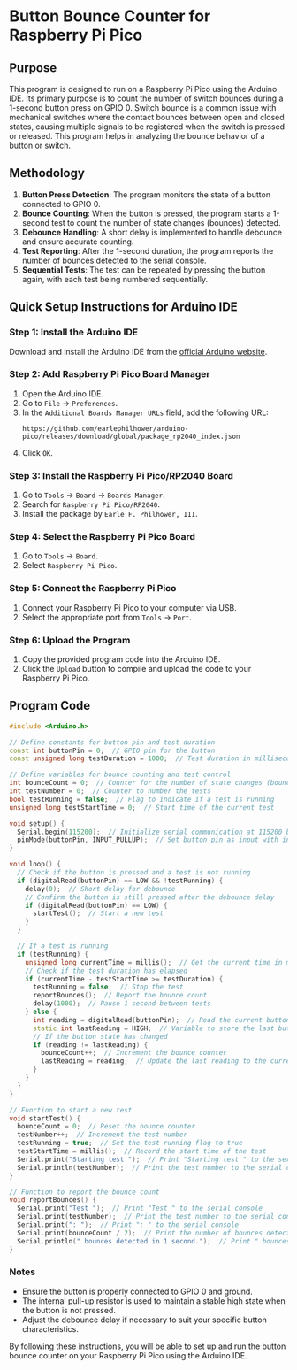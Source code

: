# Button Bounce Counter for Raspberry Pi Pico

## Purpose

This program is designed to run on a Raspberry Pi Pico using the Arduino IDE. Its primary purpose is to count the number of switch bounces during a 1-second button press on GPIO 0. Switch bounce is a common issue with mechanical switches where the contact bounces between open and closed states, causing multiple signals to be registered when the switch is pressed or released. This program helps in analyzing the bounce behavior of a button or switch.

## Methodology

1. **Button Press Detection**: The program monitors the state of a button connected to GPIO 0.
2. **Bounce Counting**: When the button is pressed, the program starts a 1-second test to count the number of state changes (bounces) detected.
3. **Debounce Handling**: A short delay is implemented to handle debounce and ensure accurate counting.
4. **Test Reporting**: After the 1-second duration, the program reports the number of bounces detected to the serial console.
5. **Sequential Tests**: The test can be repeated by pressing the button again, with each test being numbered sequentially.

## Quick Setup Instructions for Arduino IDE

### Step 1: Install the Arduino IDE
Download and install the Arduino IDE from the [official Arduino website](https://www.arduino.cc/en/software).

### Step 2: Add Raspberry Pi Pico Board Manager
1. Open the Arduino IDE.
2. Go to `File` -> `Preferences`.
3. In the `Additional Boards Manager URLs` field, add the following URL:
   ```
   https://github.com/earlephilhower/arduino-pico/releases/download/global/package_rp2040_index.json
   ```
4. Click `OK`.

### Step 3: Install the Raspberry Pi Pico/RP2040 Board
1. Go to `Tools` -> `Board` -> `Boards Manager`.
2. Search for `Raspberry Pi Pico/RP2040`.
3. Install the package by `Earle F. Philhower, III`.

### Step 4: Select the Raspberry Pi Pico Board
1. Go to `Tools` -> `Board`.
2. Select `Raspberry Pi Pico`.

### Step 5: Connect the Raspberry Pi Pico
1. Connect your Raspberry Pi Pico to your computer via USB.
2. Select the appropriate port from `Tools` -> `Port`.

### Step 6: Upload the Program
1. Copy the provided program code into the Arduino IDE.
2. Click the `Upload` button to compile and upload the code to your Raspberry Pi Pico.

## Program Code

```cpp
#include <Arduino.h>

// Define constants for button pin and test duration
const int buttonPin = 0;  // GPIO pin for the button
const unsigned long testDuration = 1000;  // Test duration in milliseconds (1 second)

// Define variables for bounce counting and test control
int bounceCount = 0;  // Counter for the number of state changes (bounces)
int testNumber = 0;  // Counter to number the tests
bool testRunning = false;  // Flag to indicate if a test is running
unsigned long testStartTime = 0;  // Start time of the current test

void setup() {
  Serial.begin(115200);  // Initialize serial communication at 115200 baud rate
  pinMode(buttonPin, INPUT_PULLUP);  // Set button pin as input with internal pull-up resistor
}

void loop() {
  // Check if the button is pressed and a test is not running
  if (digitalRead(buttonPin) == LOW && !testRunning) {
    delay(0);  // Short delay for debounce
    // Confirm the button is still pressed after the debounce delay
    if (digitalRead(buttonPin) == LOW) {
      startTest();  // Start a new test
    }
  }

  // If a test is running
  if (testRunning) {
    unsigned long currentTime = millis();  // Get the current time in milliseconds
    // Check if the test duration has elapsed
    if (currentTime - testStartTime >= testDuration) {
      testRunning = false;  // Stop the test
      reportBounces();  // Report the bounce count
      delay(1000);  // Pause 1 second between tests
    } else {
      int reading = digitalRead(buttonPin);  // Read the current button state
      static int lastReading = HIGH;  // Variable to store the last button state
      // If the button state has changed
      if (reading != lastReading) {
        bounceCount++;  // Increment the bounce counter
        lastReading = reading;  // Update the last reading to the current state
      }
    }
  }
}

// Function to start a new test
void startTest() {
  bounceCount = 0;  // Reset the bounce counter
  testNumber++;  // Increment the test number
  testRunning = true;  // Set the test running flag to true
  testStartTime = millis();  // Record the start time of the test
  Serial.print("Starting test ");  // Print "Starting test " to the serial console
  Serial.println(testNumber);  // Print the test number to the serial console
}

// Function to report the bounce count
void reportBounces() {
  Serial.print("Test ");  // Print "Test " to the serial console
  Serial.print(testNumber);  // Print the test number to the serial console
  Serial.print(": ");  // Print ": " to the serial console
  Serial.print(bounceCount / 2);  // Print the number of bounces detected (divided by 2) to the serial console
  Serial.println(" bounces detected in 1 second.");  // Print " bounces detected in 1 second." to the serial console
}
```

### Notes
- Ensure the button is properly connected to GPIO 0 and ground.
- The internal pull-up resistor is used to maintain a stable high state when the button is not pressed.
- Adjust the debounce delay if necessary to suit your specific button characteristics.

By following these instructions, you will be able to set up and run the button bounce counter on your Raspberry Pi Pico using the Arduino IDE.